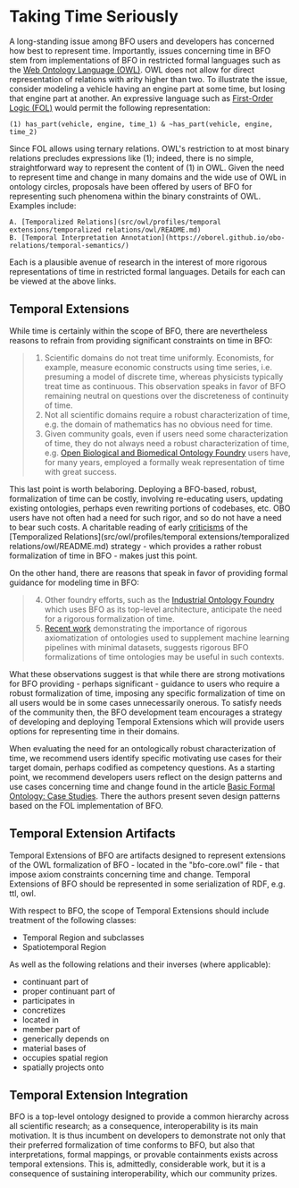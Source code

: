 # Taking Time Seriously
A long-standing issue among BFO users and developers has concerned how best to represent time. Importantly, issues concerning time in BFO stem from implementations of BFO in restricted formal languages such as the [Web Ontology Language (OWL)](https://www.w3.org/TR/owl2-overview/). OWL does not allow for direct representation of relations with arity higher than two. To illustrate the issue, consider modeling a vehicle having an engine part at some time, but losing that engine part at another. An expressive language such as [First-Order Logic (FOL)](https://en.wikipedia.org/wiki/First-order_logic) would permit the following representation: 

    (1) has_part(vehicle, engine, time_1) & ~has_part(vehicle, engine, time_2)

Since FOL allows using ternary relations. OWL's restriction to at most binary relations precludes expressions like (1); indeed, there is no simple, straightforward way to represent the content of (1) in OWL. Given the need to represent time and change in many domains and the wide use of OWL in ontology circles, proposals have been offered by users of BFO for representing such phenomena within the binary constraints of OWL. Examples include: 

    A. [Temporalized Relations](src/owl/profiles/temporal extensions/temporalized relations/owl/README.md) 
    B. [Temporal Interpretation Annotation](https://oborel.github.io/obo-relations/temporal-semantics/)

Each is a plausible avenue of research in the interest of more rigorous representations of time in restricted formal languages. Details for each can be viewed at the above links. 

## Temporal Extensions
While time is certainly within the scope of BFO, there are nevertheless reasons to refrain from providing significant constraints on time in BFO:

> 1. Scientific domains do not treat time uniformly. Economists, for example, measure economic constructs using time series, i.e. presuming a model of discrete time, whereas physicists typically treat time as continuous. This observation speaks in favor of BFO remaining neutral on questions over the discreteness of continuity of time. 
> 2. Not all scientific domains require a robust characterization of time, e.g. the domain of mathematics has no obvious need for time. 
> 3. Given community goals, even if users need some characterization of time, they do not always need a robust characterization of time, e.g. [Open Biological and Biomedical Ontology Foundry](https://obofoundry.org/) users have, for many years, employed a formally weak representation of time with great success.
    
This last point is worth belaboring. Deploying a BFO-based, robust, formalization of time can be costly, involving re-educating users, updating existing ontologies, perhaps even rewriting portions of codebases, etc. OBO users have not often had a need for such rigor, and so do not have a need to bear such costs. A charitable reading of early [criticisms](https://github.com/cmungall/trel-crit/raw/master/trc.pdf) of the [Temporalized Relations](src/owl/profiles/temporal extensions/temporalized relations/owl/README.md) strategy - which provides a rather robust formalization of time in BFO - makes just this point.  

On the other hand, there are reasons that speak in favor of providing formal guidance for modeling time in BFO:

> 4. Other foundry efforts, such as the [Industrial Ontology Foundry](https://www.industrialontologies.org/) which uses BFO as its top-level architecture, anticipate the need for a rigorous formalization of time.
> 5. [Recent work](https://pubmed.ncbi.nlm.nih.gov/36534832/) demonstrating the importance of rigorous axiomatization of ontologies used to supplement machine learning pipelines with minimal datasets, suggests rigorous BFO formalizations of time ontologies may be useful in such contexts. 

What these observations suggest is that while there are strong motivations for BFO providing - perhaps significant - guidance to users who require a robust formalization of time, imposing any specific formalization of time on all users would be in some cases unnecessarily onerous. To satisfy needs of the community then, the BFO development team encourages a strategy of developing and deploying Temporal Extensions which will provide users options for representing time in their domains.

When evaluating the need for an ontologically robust characterization of time, we recommend users identify specific motivating use cases for their target domain, perhaps codified as competency questions. As a starting point, we recommend developers users reflect on the design patterns and use cases concerning time and change found in the article [Basic Formal Ontology: Case Studies](https://philpapers.org/archive/OTTBBF.pdf). There the authors present seven design patterns based on the FOL implementation of BFO. 

## Temporal Extension Artifacts
Temporal Extensions of BFO are artifacts designed to represent extensions of the OWL formalization of BFO - located in the "bfo-core.owl" file - that impose axiom constraints concerning time and change. Temporal Extensions of BFO should be represented in some serialization of RDF, e.g. ttl, owl. 

With respect to BFO, the scope of Temporal Extensions should include treatment of the following classes: 

* Temporal Region and subclasses 
* Spatiotemporal Region

As well as the following relations and their inverses (where applicable):
  
* continuant part of
* proper continuant part of
* participates in
* concretizes
* located in
* member part of
* generically depends on
* material bases of
* occupies spatial region
* spatially projects onto

## Temporal Extension Integration
BFO is a top-level ontology designed to provide a common hierarchy across all scientific research; as a consequence, interoperability is its main motivation. It is thus incumbent on developers to demonstrate not only that their preferred formalization of time conforms to BFO, but also that interpretations, formal mappings, or provable containments exists across temporal extensions. This is, admittedly, considerable work, but it is a consequence of sustaining interoperability, which our community prizes. 
